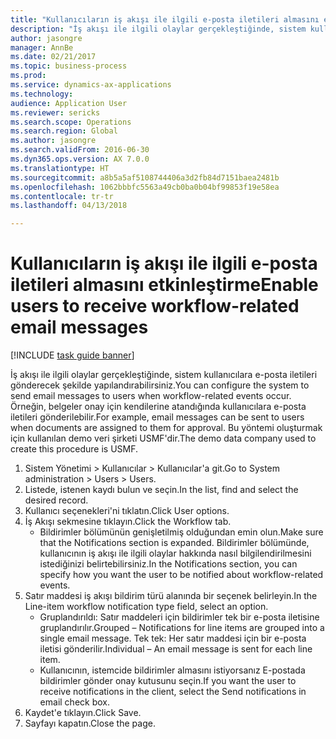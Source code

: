 ```yaml
--- 
title: "Kullanıcıların iş akışı ile ilgili e-posta iletileri almasını etkinleştirme"
description: "İş akışı ile ilgili olaylar gerçekleştiğinde, sistem kullanıcılara e-posta iletileri gönderecek şekilde yapılandırabilirsiniz."
author: jasongre
manager: AnnBe
ms.date: 02/21/2017
ms.topic: business-process
ms.prod: 
ms.service: dynamics-ax-applications
ms.technology: 
audience: Application User
ms.reviewer: sericks
ms.search.scope: Operations
ms.search.region: Global
ms.author: jasongre
ms.search.validFrom: 2016-06-30
ms.dyn365.ops.version: AX 7.0.0
ms.translationtype: HT
ms.sourcegitcommit: a8b5a5af5108744406a3d2fb84d7151baea2481b
ms.openlocfilehash: 1062bbbfc5563a49cb0ba0b04bf99853f19e58ea
ms.contentlocale: tr-tr
ms.lasthandoff: 04/13/2018

---
```

# <a name="enable-users-to-receive-workflow-related-email-messages"></a><span data-ttu-id="92c7d-103">Kullanıcıların iş akışı ile ilgili e-posta iletileri almasını etkinleştirme</span><span class="sxs-lookup"><span data-stu-id="92c7d-103">Enable users to receive workflow-related email messages</span></span>

[!INCLUDE [task guide banner](../../includes/task-guide-banner.md)]

<span data-ttu-id="92c7d-104">İş akışı ile ilgili olaylar gerçekleştiğinde, sistem kullanıcılara e-posta iletileri gönderecek şekilde yapılandırabilirsiniz.</span><span class="sxs-lookup"><span data-stu-id="92c7d-104">You can configure the system to send email messages to users when workflow-related events occur.</span></span> <span data-ttu-id="92c7d-105">Örneğin, belgeler onay için kendilerine atandığında kullanıcılara e-posta iletileri gönderilebilir.</span><span class="sxs-lookup"><span data-stu-id="92c7d-105">For example, email messages can be sent to users when documents are assigned to them for approval.</span></span> <span data-ttu-id="92c7d-106">Bu yöntemi oluşturmak için kullanılan demo veri şirketi USMF'dir.</span><span class="sxs-lookup"><span data-stu-id="92c7d-106">The demo data company used to create this procedure is USMF.</span></span>

1. <span data-ttu-id="92c7d-107">Sistem Yönetimi > Kullanıcılar > Kullanıcılar'a git.</span><span class="sxs-lookup"><span data-stu-id="92c7d-107">Go to System administration > Users > Users.</span></span>
2. <span data-ttu-id="92c7d-108">Listede, istenen kaydı bulun ve seçin.</span><span class="sxs-lookup"><span data-stu-id="92c7d-108">In the list, find and select the desired record.</span></span>
3. <span data-ttu-id="92c7d-109">Kullanıcı seçenekleri'ni tıklatın.</span><span class="sxs-lookup"><span data-stu-id="92c7d-109">Click User options.</span></span>
4. <span data-ttu-id="92c7d-110">İş Akışı sekmesine tıklayın.</span><span class="sxs-lookup"><span data-stu-id="92c7d-110">Click the Workflow tab.</span></span>
    * <span data-ttu-id="92c7d-111">Bildirimler bölümünün genişletilmiş olduğundan emin olun.</span><span class="sxs-lookup"><span data-stu-id="92c7d-111">Make sure that the Notifications section is expanded.</span></span>     <span data-ttu-id="92c7d-112">Bildirimler bölümünde, kullanıcının iş akışı ile ilgili olaylar hakkında nasıl bilgilendirilmesini istediğinizi belirtebilirsiniz.</span><span class="sxs-lookup"><span data-stu-id="92c7d-112">In the Notifications section, you can specify how you want the user to be notified about workflow-related events.</span></span>  
5. <span data-ttu-id="92c7d-113">Satır maddesi iş akışı bildirim türü alanında bir seçenek belirleyin.</span><span class="sxs-lookup"><span data-stu-id="92c7d-113">In the Line-item workflow notification type field, select an option.</span></span>
    * <span data-ttu-id="92c7d-114">Gruplandırıldı: Satır maddeleri için bildirimler tek bir e-posta iletisine gruplandırılır.</span><span class="sxs-lookup"><span data-stu-id="92c7d-114">Grouped – Notifications for line items are grouped into a single email message.</span></span>    <span data-ttu-id="92c7d-115">Tek tek: Her satır maddesi için bir e-posta iletisi gönderilir.</span><span class="sxs-lookup"><span data-stu-id="92c7d-115">Individual – An email message is sent for each line item.</span></span>  
    * <span data-ttu-id="92c7d-116">Kullanıcının, istemcide bildirimler almasını istiyorsanız E-postada bildirimler gönder onay kutusunu seçin.</span><span class="sxs-lookup"><span data-stu-id="92c7d-116">If you want the user to receive notifications in the client, select the Send notifications in email check box.</span></span>  
6. <span data-ttu-id="92c7d-117">Kaydet'e tıklayın.</span><span class="sxs-lookup"><span data-stu-id="92c7d-117">Click Save.</span></span>
7. <span data-ttu-id="92c7d-118">Sayfayı kapatın.</span><span class="sxs-lookup"><span data-stu-id="92c7d-118">Close the page.</span></span>


